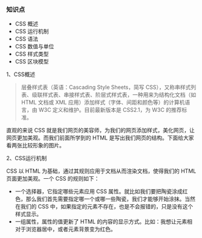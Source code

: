 ### 知识点

- CSS 概述
- CSS 运行机制
- CSS 语法
- CSS 数值与单位
- CSS 样式类型
- CSS 区块模型

1、CSS概述
> 层叠样式表（英语：Cascading Style Sheets，简写 CSS），又称串样式列表、级联样式表、串接样式表、阶层式样式表，一种用来为结构化文档（如 HTML 文档或 XML 应用）添加样式（字体、间距和颜色等）的计算机语言，由 W3C 定义和维护。目前最新版本是 CSS2.1，为 W3C 的推荐标准。

直观的来说 CSS 就是我们网页的美容师，为我们的网页添加样式，美化网页，让网页更加美观。而我们前面所学到的 HTML 是写出我们网页的结构。下面给大家看两张比较形象的图片。

2、CSS运行机制

CSS 以 HTML 为基础，通过其规则应用于文档从而渲染文档，使得我们的 HTML 页面更加美观。一个 CSS 的规则如下：

- 一个选择器，它指定哪些元素应用 CSS 属性。就比如我们要把陶瓷涂成红色，那么我们首先需要指定哪一个或哪一些陶瓷，我们才能够开始涂抹。当然在我们的 CSS 中，如果指定的元素不存在，也是不会报错的，只是没有这个样式显示。
- 一组属性，属性的值更新了 HTML 的内容的显示方式。比如：我想让元素相对于浏览器居中，或者元素背景变为红色。

